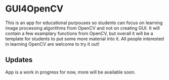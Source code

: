 # GUI4OpenCV
This is an app for educational purpouses so students can focus on learning image processing algorithms from OpenCV and not on creating GUI. It will contain a few examplary functions from OpenCV, but overall it will be a template for students to put some more material into it. All people interested in learning OpenCV are welcome to try it out!

## Updates

App is a work in progress for now, more will be available soon.
